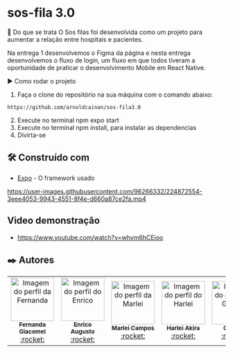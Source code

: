 # sos-fila 3.0

📃 Do que se trata
O Sos filas foi desenvolvida como um projeto para aumentar a relação entre hospitais e pacientes.

Na entrega 1 desenvolvemos o Figma da página e nesta entrega desenvolvemos o fluxo de login, um fluxo em que todos tiveram a oportunidade de praticar o desenvolvimento Mobile em React Native.

▶️ Como rodar o projeto

1. Faça o clone do repositório na sua máquina com o comando abaixo:

  ```
  https://github.com/arnoldcainan/sos-fila3.0
  ```
  
2. Execute no terminal npm expo start
3. Execute no terminal npm install, para instalar as dependencias
4. Divirta-se

## 🛠️ Construído com


* [Expo](https://docs.expo.dev/) - O framework usado




https://user-images.githubusercontent.com/96266332/224872554-3eee4053-9943-4551-8f4e-d660a87ce2fa.mp4






## Video demonstração 
* https://www.youtube.com/watch?v=whvm6hCEioo


## ✒️ Autores

<table>
  <tr>   
    <td align="center"><a href="https://github.com/fernandagiacomel">
    <img src="https://avatars.githubusercontent.com/u/79334817?v=4" width="100px" alt="Imagem do perfil da Fernanda"/>
    <br />
    <sub><b>Fernanda Giacomel</b></sub><br />:rocket:</td>
    <td align="center"><a href="https://github.com/enricoasc">
    <img src="https://avatars.githubusercontent.com/u/85110277?v=4" width="100px" alt="Imagem do perfil do Enrico"/>
    <br />
    <sub><b>Enrico Augusto</b></sub><br />:rocket:</td>
    <td align="center"><a href="https://github.com/marleicampos">
    <img src="https://avatars.githubusercontent.com/u/111512348?v=4" width="100px" alt="Imagem do perfil da Marlei"/>
    <br />
     <sub><b>Marlei Campos</b></sub><br />:rocket:</td>
    <td align="center"><a href="https://github.com/harleiaki">
    <img src="https://avatars.githubusercontent.com/u/96266332?v=4" width="100px" alt="Imagem do perfil do Harlei"/>
    <br />
    <sub><b>Harlei Akira</b></sub><br />:rocket:</td>
    <td align="center"><a href="https://github.com/gabolex">
    <img src="https://avatars.githubusercontent.com/u/3787538?v=4" width="100px" alt="Imagem do perfil do Gabriel"/>
    <br />
    <sub><b>Gabriel</b></sub><br />:rocket:</td>
     <td align="center"><a href="https://github.com/mourajorge">
    <img src="https://avatars.githubusercontent.com/u/111655058?v=4" width="100px" alt="Imagem do perfil do Joao"/>
    <br />
    <sub><b>João Moura</b></sub><br />:rocket:</td>
     <td align="center"><a href="https://github.com/arnoldcainan">
    <img src="https://avatars.githubusercontent.com/u/86830636?v=4" width="100px" alt="Imagem do perfil do Arnold"/>
    <br />
    <sub><b>Arnold</b></sub><br />:rocket:</td>
</table>



